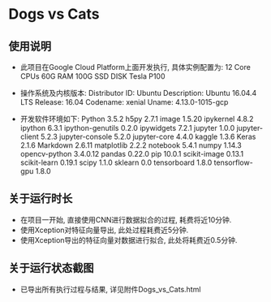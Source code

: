 # Dogs vs Cats
##   使用说明
-   此项目在Google Cloud Platform上面开发执行, 具体实例配置为:
12 Core CPUs
60G RAM
100G SSD DISK
Tesla P100

-   操作系统及内核版本:
Distributor ID:	Ubuntu
Description:	Ubuntu 16.04.4 LTS
Release:	    16.04
Codename:	    xenial
Uname:          4.13.0-1015-gcp

-   开发软件环境如下:
Python                  3.5.2
h5py                    2.7.1
image                   1.5.20
ipykernel               4.8.2
ipython                 6.3.1
ipython-genutils        0.2.0
ipywidgets              7.2.1
jupyter                 1.0.0
jupyter-client          5.2.3
jupyter-console         5.2.0
jupyter-core            4.4.0
kaggle                  1.3.6
Keras                   2.1.6
Markdown                2.6.11
matplotlib              2.2.2
notebook                5.4.1
numpy                   1.14.3
opencv-python           3.4.0.12
pandas                  0.22.0
pip                     10.0.1
scikit-image            0.13.1
scikit-learn            0.19.1
scipy                   1.1.0
sklearn                 0.0
tensorboard             1.8.0
tensorflow-gpu          1.8.0

##   关于运行时长
-   在项目一开始, 直接使用CNN进行数据拟合的过程, 耗费将近10分钟.
-   使用Xception对特征向量导出, 此处过程耗费近5分钟.
-   使用Xception导出的特征向量对数据进行拟合, 此处将耗费近0.5分钟.

##   关于运行状态截图
-   已导出所有执行过程与结果, 详见附件Dogs_vs_Cats.html
